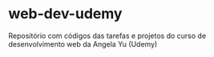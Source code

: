 # web-dev-udemy
Repositório com códigos das tarefas e projetos do curso de desenvolvimento web da Angela Yu (Udemy)
